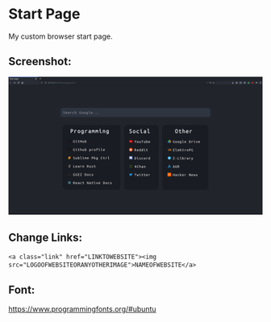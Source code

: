 # Start Page

My custom browser start page.

## Screenshot:

![screenshot](Screenshot.png)

## Change Links:

```<p>NAME OF SECTION</p>
<a class="link" href="LINKTOWEBSITE"><img src="LOGOOFWEBSITEORANYOTHERIMAGE">NAMEOFWEBSITE</a>
```

## Font:

https://www.programmingfonts.org/#ubuntu
